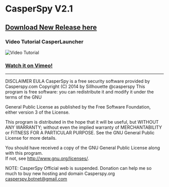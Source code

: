 # CasperSpy V2.1
## [Download New Release here](https://github.com/sillhouette/casperspy/releases)
### Video Tutorial CasperLauncher
![Video Tutorial](http://casperspy.com/images/casperlogger-video.png)
### [Watch it on Vimeo!](https://vimeo.com/92723862)

***

DISCLAIMER EULA
CasperSpy is a free security software provided by Casperspy.com 
Copyright (C) 2014 by Sillhouette @casperspy 
This program is free software: you can redistribute it 
and modify it under the terms of the GNU 

General Public License as 
published by the Free Software Foundation, 
either version 3 of the License.

This program is distributed in the hope that it will be useful, 
but WITHOUT ANY WARRANTY; 
without even the implied warranty 
of MERCHANTABILITY or FITNESS FOR A PARTICULAR PURPOSE. 
See the GNU General Public License for more details. 

You should have received a copy of the GNU General Public 
License along with this program.  
If not, see <http://www.gnu.org/licenses/>.

NOTE: CasperSpy Official web is suspended. Donation can help me so much to buy new hosting and domain Casperspy.org
casperspy.botnet@gmail.com
